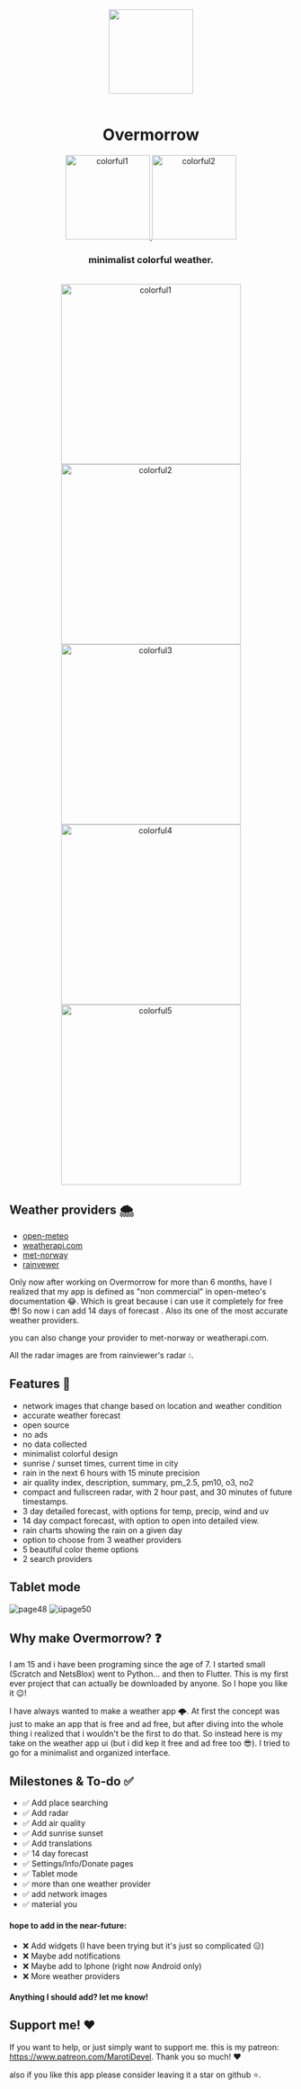 
<div align="center">
    <img width="150" src="Screenshots/Overmorrow_white_circle.png">
</div>

<br>

<h1 align="center">Overmorrow</h1>

<div align="center">
    <a href="https://play.google.com/store/apps/details?id=com.marotidev.Overmorrow">
  <img src="Screenshots/play_badge4.png" alt="colorful1" width="150">
</a>
<a href="https://apt.izzysoft.de/fdroid/index/apk/com.marotidev.Overmorrow/">
  <img src="Screenshots/IzzyOnDroid_c.png" alt="colorful2" width="150">
</a>
</div>

<h3 align="center">minimalist colorful weather.</h3>
<br>



<div align="center">
<img src="Screenshots/colorful1.png" alt="colorful1" width="320">
<img src="Screenshots/colorful2.png" alt="colorful2" width="320">
<img src="Screenshots/colorful3.png" alt="colorful3" width="320">
<img src="Screenshots/colorful4.png" alt="colorful4" width="320">
<img src="Screenshots/colorful5.png" alt="colorful5" width="320">
</div>

## Weather providers 🌨️
- [open-meteo](https://open-meteo.com)
- [weatherapi.com](https://www.weatherapi.com)
- [met-norway](https://api.met.no/)
- [rainvewer](https://www.rainviewer.com/api.html)

Only now after working on Overmorrow for more than 6 months, have I realized that my 
app is defined as "non commercial" in open-meteo's documentation 😂. Which is great because i can use it completely for free 😎! 
So now i can add 14 days of forecast . Also its one of the most accurate weather providers.

you can also change your provider to met-norway or weatherapi.com.

All the radar images are from rainviewer's radar 💧.

## Features 🎉

- network images that change based on location and weather condition
- accurate weather forecast
- open source
- no ads
- no data collected
- minimalist colorful design
- sunrise / sunset times, current time in city
- rain in the next 6 hours with 15 minute precision
- air quality index, description, summary, pm_2.5, pm10, o3, no2
- compact and fullscreen radar, with 2 hour past, and 30 minutes of future timestamps.
- 3 day detailed forecast, with options for temp, precip, wind and uv
- 14 day compact forecast, with option to open into detailed view.
- rain charts showing the rain on a given day
- option to choose from 3 weather providers
- 5 beautiful color theme options
- 2 search providers

## Tablet mode

![page48](Screenshots/page48.png)
![üpage50](Screenshots/page50.png)

## Why make Overmorrow? ❓
I am 15 and i have been programing since the age of 7. I started small (Scratch and NetsBlox) 
went to Python... and then to Flutter. This is my first ever project that can actually be downloaded by anyone. So I hope you like it 😉!

I have always wanted to make a weather app 🌩️. At first the concept was just to make an app that 
is free and ad free, but after diving into the whole thing i realized that i wouldn't be the first to do that. 
So instead here is my take on the weather app ui (but i did kep it free and ad free too 😎). I tried to go for a minimalist and organized interface. 

## Milestones & To-do ✅

- ✅ Add place searching
- ✅ Add radar
- ✅ Add air quality
- ✅ Add sunrise sunset
- ✅ Add translations
- ✅ 14 day forecast 
- ✅ Settings/Info/Donate pages
- ✅ Tablet mode
- ✅ more than one weather provider
- ✅ add network images
- ✅ material you

#### hope to add in the near-future:
 
- ❌ Add widgets (I have been trying but it's just so complicated 😑)
- ❌ Maybe add notifications
- ❌ Maybe add to Iphone (right now Android only)
- ❌ More weather providers

#### Anything I should add? let me know!

## Support me! ❤️

If you want to help, or just simply want to support me.
this is my patreon: https://www.patreon.com/MarotiDevel.
Thank you so much! ❤️

also if you like this app please consider leaving it a star on github ⭐.